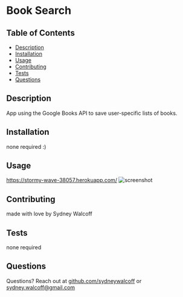 # Book Search 

## Table of Contents
* [Description](#description)
* [Installation](#installation)
* [Usage](#usage) 
* [Contributing](#contributing)
* [Tests](#tests)
* [Questions](#questions)

## Description
App using the Google Books API to save user-specific lists of books.

## Installation
none required :)

## Usage
https://stormy-wave-38057.herokuapp.com/
![screenshot](https://user-images.githubusercontent.com/75542938/124334184-2b467500-db4b-11eb-8641-fce19a7638d4.png)

## Contributing
made with love by Sydney Walcoff

## Tests
none required

## Questions
Questions? Reach out at [github.com/sydneywalcoff](github.com/sydneywalcoff) or sydney.walcoff@gmail.com
  